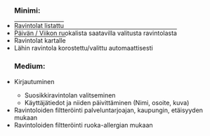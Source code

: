 <ul>
    <h3>Minimi:</h3>
    <li style="text-decoration:overline">Ravintolat listattu</li> 
    <li style="text-decoration:overline"> Päivän / Viikon ruokalista saatavilla valitusta ravintolasta</li>
    <li style="text-decoration:overline">Ravintolat kartalle</li>
    <li>Lähin ravintola korostettu/valittu automaattisesti</li>
</ul>

<ul>
    <h3>Medium:</h3>
    <li>Kirjautuminen</li>
        <ul>
        <li>Suosikkiravintolan valitseminen</li>
        <li>Käyttäjätiedot ja niiden päivittäminen (Nimi, osoite, kuva)</li>
        </ul>
    <li>Ravintoloiden filtteröinti palveluntarjoajan, kaupungin, etäisyyden mukaan</li>
    <li>Ravintoloiden filtteröinti ruoka-allergian mukaan</li>
</ul>
